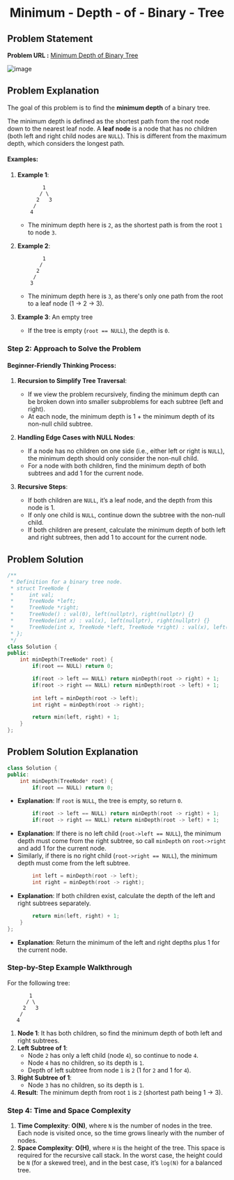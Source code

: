 <h1 align='center'>Minimum - Depth -  of -  Binary - Tree</h1>

## Problem Statement

**Problem URL :** [Minimum Depth of Binary Tree](https://leetcode.com/problems/minimum-depth-of-binary-tree/)

![image](https://github.com/user-attachments/assets/38a1136a-9d03-4879-b1f2-3049cc6ab923)

## Problem Explanation
The goal of this problem is to find the **minimum depth** of a binary tree. 

The minimum depth is defined as the shortest path from the root node down to the nearest leaf node. A **leaf node** is a node that has no children (both left and right child nodes are `NULL`). This is different from the maximum depth, which considers the longest path.

#### Examples:
1. **Example 1**:
   ```
           1
          / \
         2   3
        /
       4
   ```
   - The minimum depth here is `2`, as the shortest path is from the root `1` to node `3`.

2. **Example 2**:
   ```
           1
          /
         2
        /
       3
   ```
   - The minimum depth here is `3`, as there's only one path from the root to a leaf node (1 → 2 → 3).

3. **Example 3**: An empty tree
   - If the tree is empty (`root == NULL`), the depth is `0`.

### Step 2: Approach to Solve the Problem

#### Beginner-Friendly Thinking Process:

1. **Recursion to Simplify Tree Traversal**:
   - If we view the problem recursively, finding the minimum depth can be broken down into smaller subproblems for each subtree (left and right).
   - At each node, the minimum depth is 1 + the minimum depth of its non-null child subtree.

2. **Handling Edge Cases with NULL Nodes**:
   - If a node has no children on one side (i.e., either left or right is `NULL`), the minimum depth should only consider the non-null child.
   - For a node with both children, find the minimum depth of both subtrees and add 1 for the current node.

3. **Recursive Steps**:
   - If both children are `NULL`, it’s a leaf node, and the depth from this node is 1.
   - If only one child is `NULL`, continue down the subtree with the non-null child.
   - If both children are present, calculate the minimum depth of both left and right subtrees, then add 1 to account for the current node.

## Problem Solution
```cpp
/**
 * Definition for a binary tree node.
 * struct TreeNode {
 *     int val;
 *     TreeNode *left;
 *     TreeNode *right;
 *     TreeNode() : val(0), left(nullptr), right(nullptr) {}
 *     TreeNode(int x) : val(x), left(nullptr), right(nullptr) {}
 *     TreeNode(int x, TreeNode *left, TreeNode *right) : val(x), left(left), right(right) {}
 * };
 */
class Solution {
public:
    int minDepth(TreeNode* root) {
        if(root == NULL) return 0;

        if(root -> left == NULL) return minDepth(root -> right) + 1;
        if(root -> right == NULL) return minDepth(root -> left) + 1;
        
        int left = minDepth(root -> left);
        int right = minDepth(root -> right);

        return min(left, right) + 1;
    }
};
```

## Problem Solution Explanation

```cpp
class Solution {
public:
    int minDepth(TreeNode* root) {
        if(root == NULL) return 0;
```
- **Explanation**: If `root` is `NULL`, the tree is empty, so return `0`.

```cpp
        if(root -> left == NULL) return minDepth(root -> right) + 1;
        if(root -> right == NULL) return minDepth(root -> left) + 1;
```
- **Explanation**: If there is no left child (`root->left == NULL`), the minimum depth must come from the right subtree, so call `minDepth` on `root->right` and add 1 for the current node.
- Similarly, if there is no right child (`root->right == NULL`), the minimum depth must come from the left subtree.

```cpp
        int left = minDepth(root -> left);
        int right = minDepth(root -> right);
```
- **Explanation**: If both children exist, calculate the depth of the left and right subtrees separately.

```cpp
        return min(left, right) + 1;
    }
};
```
- **Explanation**: Return the minimum of the left and right depths plus 1 for the current node.

### Step-by-Step Example Walkthrough

For the following tree:

```
       1
      / \
     2   3
    /
   4
```

1. **Node 1**: It has both children, so find the minimum depth of both left and right subtrees.
2. **Left Subtree of 1**:
   - Node `2` has only a left child (node `4`), so continue to node `4`.
   - Node `4` has no children, so its depth is `1`.
   - Depth of left subtree from node `1` is `2` (1 for `2` and 1 for `4`).
3. **Right Subtree of 1**:
   - Node `3` has no children, so its depth is `1`.
4. **Result**: The minimum depth from root `1` is `2` (shortest path being 1 → 3).

### Step 4: Time and Space Complexity

1. **Time Complexity**: **O(N)**, where `N` is the number of nodes in the tree. Each node is visited once, so the time grows linearly with the number of nodes.
2. **Space Complexity**: **O(H)**, where `H` is the height of the tree. This space is required for the recursive call stack. In the worst case, the height could be `N` (for a skewed tree), and in the best case, it’s `log(N)` for a balanced tree.
